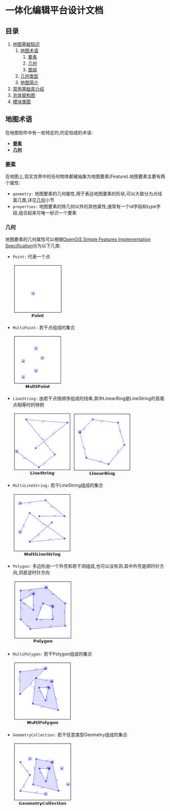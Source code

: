 # 一体化编辑平台设计文档

## 目录

1. [地图基础知识]()
	1. [地图术语]()
		1. [要素](#要素)
		1. [几何](#几何)
		1. [图层]()
	1. [几何类型]()
	1. [地图简介]()
1. [常用基础库介绍]()
1. [总体架构图]()
1. [模块类图]()

## 地图术语

在地图软件中有一些特定的,约定俗成的术语:

* **[要素](#要素)**
* **[几何](#几何)**

### 要素

在地图上,现实世界中的任何物体都被抽象为地图要素(Feature).地图要素主要有两个属性:

* `geometry:` 地图要素的几何属性,用于表达地图要素的形状,可以大致分为点线面几类,详见[几何](#几何)小节
* `properties:` 地图要素的除几何以外的其他属性,通常有一个id字段和type字段,组合起来可唯一标识一个要素

### 几何

地图要素的几何属性可以根据[OpenGIS Simple Features Implementation Specification](http://www.opengeospatial.org/standards/sfa)分为以下几类:
* `Point:` 代表一个点

	![Point](images/Point.png)	
	
* `MultiPoint:` 若干点组成的集合

	![MultiPoint](images/MultiPoint.png)
	
* `LineString:` 由若干点按顺序组成的线串,其中LinearRing是LineString的首尾点相等时的特例

	![LineString](images/LineString.png)
	![LinearRing](images/LinearRing.png)
	
* `MultiLineString:` 若干LineString组成的集合

	![MultiLineString](images/MultiLineString.png)
	
* `Polygon:` 多边形由一个外壳和若干洞组成,也可以没有洞.其中外壳是顺时针方向,洞是逆时针方向

	![Polygon](images/Polygon.png)
	
* `MultiPolygon:` 若干Polygon组成的集合

	![MultiPolygon](images/MultiPolygon.png)
	
* `GeometryCollection:` 若干任意类型Geometry组成的集合

	![GeometryCollection](images/GeometryCollection.png)
	
